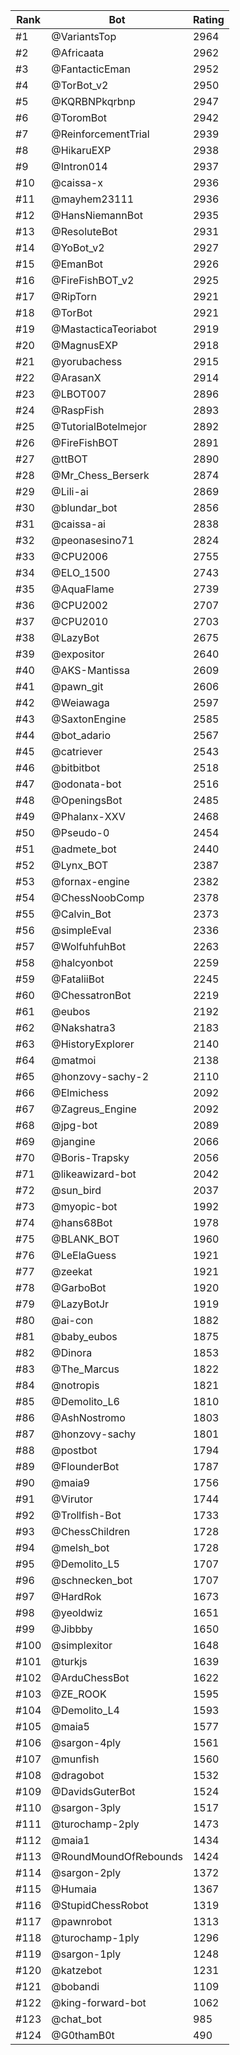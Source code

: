 Rank|Bot|Rating
---|---|---
#1|@VariantsTop|2964
#2|@Africaata|2962
#3|@FantacticEman|2952
#4|@TorBot_v2|2950
#5|@KQRBNPkqrbnp|2947
#6|@ToromBot|2942
#7|@ReinforcementTrial|2939
#8|@HikaruEXP|2938
#9|@Intron014|2937
#10|@caissa-x|2936
#11|@mayhem23111|2936
#12|@HansNiemannBot|2935
#13|@ResoluteBot|2931
#14|@YoBot_v2|2927
#15|@EmanBot|2926
#16|@FireFishBOT_v2|2925
#17|@RipTorn|2921
#18|@TorBot|2921
#19|@MastacticaTeoriabot|2919
#20|@MagnusEXP|2918
#21|@yorubachess|2915
#22|@ArasanX|2914
#23|@LBOT007|2896
#24|@RaspFish|2893
#25|@TutorialBotelmejor|2892
#26|@FireFishBOT|2891
#27|@ttBOT|2890
#28|@Mr_Chess_Berserk|2874
#29|@Lili-ai|2869
#30|@blundar_bot|2856
#31|@caissa-ai|2838
#32|@peonasesino71|2824
#33|@CPU2006|2755
#34|@ELO_1500|2743
#35|@AquaFlame|2739
#36|@CPU2002|2707
#37|@CPU2010|2703
#38|@LazyBot|2675
#39|@expositor|2640
#40|@AKS-Mantissa|2609
#41|@pawn_git|2606
#42|@Weiawaga|2597
#43|@SaxtonEngine|2585
#44|@bot_adario|2567
#45|@catriever|2543
#46|@bitbitbot|2518
#47|@odonata-bot|2516
#48|@OpeningsBot|2485
#49|@Phalanx-XXV|2468
#50|@Pseudo-0|2454
#51|@admete_bot|2440
#52|@Lynx_BOT|2387
#53|@fornax-engine|2382
#54|@ChessNoobComp|2378
#55|@Calvin_Bot|2373
#56|@simpleEval|2336
#57|@WolfuhfuhBot|2263
#58|@halcyonbot|2259
#59|@FataliiBot|2245
#60|@ChessatronBot|2219
#61|@eubos|2192
#62|@Nakshatra3|2183
#63|@HistoryExplorer|2140
#64|@matmoi|2138
#65|@honzovy-sachy-2|2110
#66|@Elmichess|2092
#67|@Zagreus_Engine|2092
#68|@jpg-bot|2089
#69|@jangine|2066
#70|@Boris-Trapsky|2056
#71|@likeawizard-bot|2042
#72|@sun_bird|2037
#73|@myopic-bot|1992
#74|@hans68Bot|1978
#75|@BLANK_BOT|1960
#76|@LeElaGuess|1921
#77|@zeekat|1921
#78|@GarboBot|1920
#79|@LazyBotJr|1919
#80|@ai-con|1882
#81|@baby_eubos|1875
#82|@Dinora|1853
#83|@The_Marcus|1822
#84|@notropis|1821
#85|@Demolito_L6|1810
#86|@AshNostromo|1803
#87|@honzovy-sachy|1801
#88|@postbot|1794
#89|@FlounderBot|1787
#90|@maia9|1756
#91|@Virutor|1744
#92|@Trollfish-Bot|1733
#93|@ChessChildren|1728
#94|@melsh_bot|1728
#95|@Demolito_L5|1707
#96|@schnecken_bot|1707
#97|@HardRok|1673
#98|@yeoldwiz|1651
#99|@Jibbby|1650
#100|@simplexitor|1648
#101|@turkjs|1639
#102|@ArduChessBot|1622
#103|@ZE_ROOK|1595
#104|@Demolito_L4|1593
#105|@maia5|1577
#106|@sargon-4ply|1561
#107|@munfish|1560
#108|@dragobot|1532
#109|@DavidsGuterBot|1524
#110|@sargon-3ply|1517
#111|@turochamp-2ply|1473
#112|@maia1|1434
#113|@RoundMoundOfRebounds|1424
#114|@sargon-2ply|1372
#115|@Humaia|1367
#116|@StupidChessRobot|1319
#117|@pawnrobot|1313
#118|@turochamp-1ply|1296
#119|@sargon-1ply|1248
#120|@katzebot|1231
#121|@bobandi|1109
#122|@king-forward-bot|1062
#123|@chat_bot|985
#124|@G0thamB0t|490
